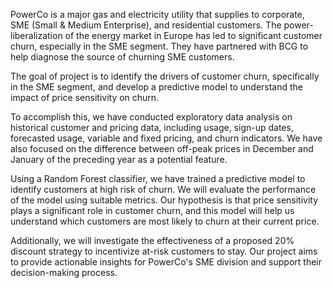 PowerCo is a major gas and electricity utility that supplies to corporate, SME (Small & Medium Enterprise), and residential customers. The power-liberalization of the energy market in Europe has led to significant customer churn, especially in the SME segment. They have partnered with BCG to help diagnose the source of churning SME customers.

The goal of project is to identify the drivers of customer churn, specifically in the SME segment, and develop a predictive model to understand the impact of price sensitivity on churn.

To accomplish this, we have conducted exploratory data analysis on historical customer and pricing data, including usage, sign-up dates, forecasted usage, variable and fixed pricing, and churn indicators. We have also focused on the difference between off-peak prices in December and January of the preceding year as a potential feature.

Using a Random Forest classifier, we have trained a predictive model to identify customers at high risk of churn. We will evaluate the performance of the model using suitable metrics. Our hypothesis is that price sensitivity plays a significant role in customer churn, and this model will help us understand which customers are most likely to churn at their current price.

Additionally, we will investigate the effectiveness of a proposed 20% discount strategy to incentivize at-risk customers to stay. Our project aims to provide actionable insights for PowerCo's SME division and support their decision-making process.
